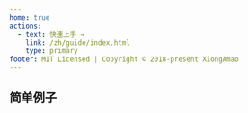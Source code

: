 ```yaml
---
home: true
actions:
  - text: 快速上手 →
    link: /zh/guide/index.html
    type: primary
footer: MIT Licensed | Copyright © 2018-present XiongAmao
---
```



## 简单例子

<ClientOnly>
  <HomepageDemo />
</ClientOnly>
